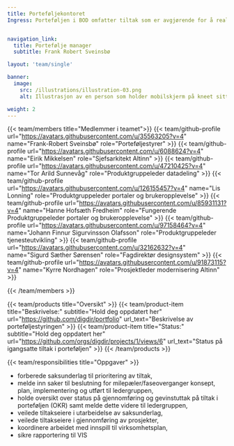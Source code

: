 ```yaml
---
title: Porteføljekontoret
Ingress: Porteføljen i BOD omfatter tiltak som er avgjørende for å realisere virksomhetens mål. Porteføljekontoret møtes normalt hver 14 dag. I møtene behandles nye tiltak og pågående tiltak. Det tas stilling til oppstart av nye tiltak samt sikre innfrielse av krav for overgang til ny fase for igansatte tiltak. Tiltakene gjennomgår følgende faser: Ikke startet, Problem, Konsept, Planlegging, Implementering, og Utført. I hver fase må bestemte kriterier innfris før tiltak kan overføres til neste fase. For eksempel, i "Ikke startet"-fasen kreves det en overordnet innsikt og beskrivelse av behovet, vurdering av tiltakets viktighet samt potensielle bidrag til en balansert portefølje. I "Implementering"-fasen fokuseres det på fremdrift, kostnader, og risiko. Etter suksessfull gjennomføring og når definerte mål er nådd, avsluttes og arkiveres tiltaket. Porteføljen håndteres gjennom ulike verktøy som GitHub for sporing av tiltak og Kanban boards for å visualisere prosessen. 


navigation_link:
  title: Portefølje manager
  subtitle: Frank Robert Sveinsbø

layout: 'team/single'

banner:
  image:
    src: /illustrations/illustration-03.png
    alt: Illustrasjon av en person som holder mobilskjerm på kneet sitt

weight: 2
---
```


{{< team/members title="Medlemmer i teamet">}}
{{< team/github-profile url="https://avatars.githubusercontent.com/u/35563205?v=4" name="Frank-Robert Sveinsbø" role="Porteføljestyrer" >}}
{{< team/github-profile url="https://avatars.githubusercontent.com/u/6088624?v=4" name="Eirik Mikkelsen" role="Sjefsarkitekt Altinn" >}}
{{< team/github-profile url="https://avatars.githubusercontent.com/u/47210425?v=4" name="Tor Arild Sunnevåg" role="Produktgruppeleder datadeling" >}}
{{< team/github-profile url="https://avatars.githubusercontent.com/u/126155457?v=4" name="Lis Lonning" role="Produktgruppeleder portaler og brukeropplevelse" >}}
{{< team/github-profile url="https://avatars.githubusercontent.com/u/85931131?v=4" name="Hanne Hofsæth Fredheim" role="Fungerende Produktgruppeleder portaler og brukeropplevelse" >}}
{{< team/github-profile url="https://avatars.githubusercontent.com/u/97158464?v=4" name="Johann Finnur Sigurvinsson Olafsson" role="Produktgruppeleder tjenesteutvikling" >}}
{{< team/github-profile url="https://avatars.githubusercontent.com/u/32162632?v=4" name="Sigurd Sæther Sørensen" role="Fagdirektør designsystem" >}}
{{< team/github-profile url="https://avatars.githubusercontent.com/u/91873115?v=4" name="Kyrre Nordhagen" role="Prosjektleder modernisering Altinn" >}}

{{< /team/members >}}

{{< team/products title="Oversikt" >}}
{{< team/product-item title="Beskrivelse:" subtitle="Hold deg oppdatert her" url="https://github.com/digdir/portfolio" url_text="Beskrivelse av porteføljestyringen" >}}
{{< team/product-item title="Status:" subtitle="Hold deg oppdatert her" url="https://github.com/orgs/digdir/projects/1/views/6" url_text="Status på igangsatte tiltak i porteføljen" >}}
{{< /team/products >}}


{{< team/responsibilities title="Oppgaver" >}}

- forberede saksunderlag til prioritering av tiltak,
- melde inn saker til beslutning for milepæler/faseoverganger konsept, plan, implementering og utført til ledergruppen,
- holde oversikt over status på gjennomføring og gevinstuttak på tiltak i porteføljen (OKR) samt melde dette videre til ledergruppen,
- veilede tiltakseiere i utarbeidelse av saksunderlag,
- veilede tiltakseiere i gjennomføring av prosjekter,
- koordinere arbeidet med innspill til virksomhetsplan,
- sikre rapportering til VIS

